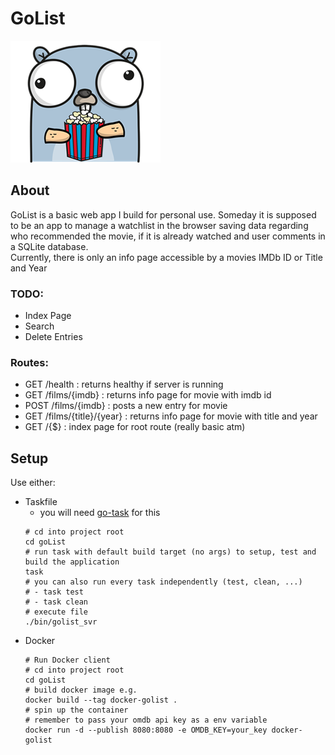 # GoList
![gopher](assets/gopher_small.png "https://gopherize.me/")
## About
GoList is a basic web app I build for personal use.
Someday it is supposed to be an app to manage a watchlist in the browser saving data regarding
who recommended the movie, if it is already watched and user comments in a SQLite database.\
Currently, there is only an info page accessible by a movies IMDb ID or Title and Year

### TODO:
  - Index Page
  - Search
  - Delete Entries

### Routes:
- GET /health : returns healthy if server is running
- GET /films/{imdb} : returns info page for movie with imdb id 
- POST /films/{imdb} : posts a new entry for movie
- GET /films/{title}/{year} : returns info page for movie with title and year
- GET /{$} : index page for root route (really basic atm)

## Setup
Use either:
- Taskfile
  - you will need [go-task](https://taskfile.dev/) for this
  ```shell
  # cd into project root
  cd goList
  # run task with default build target (no args) to setup, test and build the application
  task
  # you can also run every task independently (test, clean, ...)
  # - task test
  # - task clean
  # execute file
  ./bin/golist_svr
  ```
- Docker
  ```shell
  # Run Docker client
  # cd into project root
  cd goList
  # build docker image e.g.
  docker build --tag docker-golist .
  # spin up the container
  # remember to pass your omdb api key as a env variable
  docker run -d --publish 8080:8080 -e OMDB_KEY=your_key docker-golist
  ```
